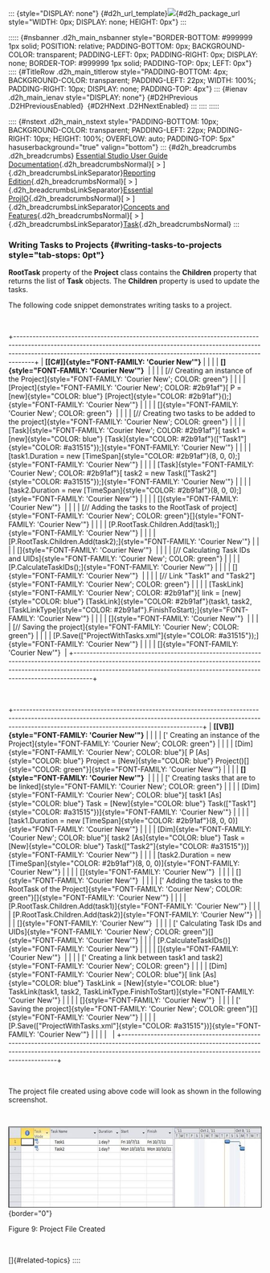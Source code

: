 ::: {style="DISPLAY: none"}
[](ms-xhelp:///?Id=d2h_url_template){#d2h_url_template}![](!package_url!){#d2h_package_url style="WIDTH: 0px; DISPLAY: none; HEIGHT: 0px"}
:::

::::: {#nsbanner .d2h_main_nsbanner style="BORDER-BOTTOM: #999999 1px solid; POSITION: relative; PADDING-BOTTOM: 0px; BACKGROUND-COLOR: transparent; PADDING-LEFT: 0px; PADDING-RIGHT: 0px; DISPLAY: none; BORDER-TOP: #999999 1px solid; PADDING-TOP: 0px; LEFT: 0px"}
:::: {#TitleRow .d2h_main_titlerow style="PADDING-BOTTOM: 4px; BACKGROUND-COLOR: transparent; PADDING-LEFT: 22px; WIDTH: 100%; PADDING-RIGHT: 10px; DISPLAY: none; PADDING-TOP: 4px"}
::: {#ienav .d2h_main_ienav style="DISPLAY: none"}
[](ms-xhelp:///?Id=ca4563d6-7c26-47d0-b1ba-336e33a07d00){#D2HPrevious .D2HPreviousEnabled}  [](ms-xhelp:///?Id=aa2ceaa4-fdf1-4236-b571-799c916d2d4e){#D2HNext .D2HNextEnabled}
:::
::::
:::::

:::: {#nstext .d2h_main_nstext style="PADDING-BOTTOM: 10px; BACKGROUND-COLOR: transparent; PADDING-LEFT: 22px; PADDING-RIGHT: 10px; HEIGHT: 100%; OVERFLOW: auto; PADDING-TOP: 5px" hasuserbackground="true" valign="bottom"}
::: {#d2h_breadcrumbs .d2h_breadcrumbs}
[Essential Studio User Guide Documentation](ms-xhelp:///?Id=12457748-09e3-4d74-a240-8e049cedf030){.d2h_breadcrumbsNormal}[ \> ]{.d2h_breadcrumbsLinkSeparator}[Reporting Edition](ms-xhelp:///?Id=027aa5b6-6676-4f93-ad23-c20e8c45792e){.d2h_breadcrumbsNormal}[ \> ]{.d2h_breadcrumbsLinkSeparator}[Essential ProjIO](ms-xhelp:///?Id=b95f675f-3e97-4b4b-93b9-e4daba965feb){.d2h_breadcrumbsNormal}[ \> ]{.d2h_breadcrumbsLinkSeparator}[Concepts and Features](ms-xhelp:///?Id=00cd1b25-14ca-4e2b-a23d-b4c6df7344ee){.d2h_breadcrumbsNormal}[ \> ]{.d2h_breadcrumbsLinkSeparator}[Task](ms-xhelp:///?Id=1f030cf8-1f9a-4d18-a0a1-87afe233884d){.d2h_breadcrumbsNormal}
:::

### Writing Tasks to Projects {#writing-tasks-to-projects style="tab-stops: 0pt"}

**RootTask** property of the **Project** class contains the **Children** property that returns the list of **Task** objects. The **Children** property is used to update the tasks.

The following code snippet demonstrates writing tasks to a project.

 

+------------------------------------------------------------------------------------------------------------------------------------------------------------------------------------------------------------------------------------------------+
| **[\[C#\]]{style="FONT-FAMILY: 'Courier New'"}**                                                                                                                                                                                               |
|                                                                                                                                                                                                                                                |
| **[]{style="FONT-FAMILY: 'Courier New'"}**                                                                                                                                                                                                     |
|                                                                                                                                                                                                                                                |
| [// Creating an instance of the Project]{style="FONT-FAMILY: 'Courier New'; COLOR: green"}                                                                                                                                                     |
|                                                                                                                                                                                                                                                |
| [Project]{style="FONT-FAMILY: 'Courier New'; COLOR: #2b91af"}[ P = [new]{style="COLOR: blue"} [Project]{style="COLOR: #2b91af"}();]{style="FONT-FAMILY: 'Courier New'"}                                                                        |
|                                                                                                                                                                                                                                                |
| []{style="FONT-FAMILY: 'Courier New'; COLOR: green"}                                                                                                                                                                                           |
|                                                                                                                                                                                                                                                |
| [// Creating two tasks to be added to the project]{style="FONT-FAMILY: 'Courier New'; COLOR: green"}                                                                                                                                           |
|                                                                                                                                                                                                                                                |
| [Task]{style="FONT-FAMILY: 'Courier New'; COLOR: #2b91af"}[ task1 = [new]{style="COLOR: blue"} [Task]{style="COLOR: #2b91af"}([\"Task1\"]{style="COLOR: #a31515"});]{style="FONT-FAMILY: 'Courier New'"}                                       |
|                                                                                                                                                                                                                                                |
| [task1.Duration = new [TimeSpan]{style="COLOR: #2b91af"}(8, 0, 0);]{style="FONT-FAMILY: 'Courier New'"}                                                                                                                                        |
|                                                                                                                                                                                                                                                |
| [Task]{style="FONT-FAMILY: 'Courier New'; COLOR: #2b91af"}[ task2 = new Task([\"Task2\"]{style="COLOR: #a31515"});]{style="FONT-FAMILY: 'Courier New'"}                                                                                        |
|                                                                                                                                                                                                                                                |
| [task2.Duration = new [TimeSpan]{style="COLOR: #2b91af"}(8, 0, 0);]{style="FONT-FAMILY: 'Courier New'"}                                                                                                                                        |
|                                                                                                                                                                                                                                                |
| []{style="FONT-FAMILY: 'Courier New'"}                                                                                                                                                                                                         |
|                                                                                                                                                                                                                                                |
| [// Adding the tasks to the RootTask of project]{style="FONT-FAMILY: 'Courier New'; COLOR: green"}[]{style="FONT-FAMILY: 'Courier New'"}                                                                                                       |
|                                                                                                                                                                                                                                                |
| [P.RootTask.Children.Add(task1);]{style="FONT-FAMILY: 'Courier New'"}                                                                                                                                                                          |
|                                                                                                                                                                                                                                                |
| [P.RootTask.Children.Add(task2);]{style="FONT-FAMILY: 'Courier New'"}                                                                                                                                                                          |
|                                                                                                                                                                                                                                                |
| []{style="FONT-FAMILY: 'Courier New'"}                                                                                                                                                                                                         |
|                                                                                                                                                                                                                                                |
| [// Calculating Task IDs and UIDs]{style="FONT-FAMILY: 'Courier New'; COLOR: green"}                                                                                                                                                           |
|                                                                                                                                                                                                                                                |
| [P.CalculateTaskIDs();]{style="FONT-FAMILY: 'Courier New'"}                                                                                                                                                                                    |
|                                                                                                                                                                                                                                                |
| []{style="FONT-FAMILY: 'Courier New'"}                                                                                                                                                                                                         |
|                                                                                                                                                                                                                                                |
| [// Link \"Task1\" and \"Task2\"]{style="FONT-FAMILY: 'Courier New'; COLOR: green"}                                                                                                                                                            |
|                                                                                                                                                                                                                                                |
| [TaskLink]{style="FONT-FAMILY: 'Courier New'; COLOR: #2b91af"}[ link = [new]{style="COLOR: blue"} [TaskLink]{style="COLOR: #2b91af"}(task1, task2, [TaskLinkType]{style="COLOR: #2b91af"}.FinishToStart);]{style="FONT-FAMILY: 'Courier New'"} |
|                                                                                                                                                                                                                                                |
| []{style="FONT-FAMILY: 'Courier New'"}                                                                                                                                                                                                         |
|                                                                                                                                                                                                                                                |
| [// Saving the project]{style="FONT-FAMILY: 'Courier New'; COLOR: green"}                                                                                                                                                                      |
|                                                                                                                                                                                                                                                |
| [P.Save([\"ProjectWithTasks.xml\"]{style="COLOR: #a31515"});]{style="FONT-FAMILY: 'Courier New'"}                                                                                                                                              |
|                                                                                                                                                                                                                                                |
| []{style="FONT-FAMILY: 'Courier New'"}                                                                                                                                                                                                         |
+------------------------------------------------------------------------------------------------------------------------------------------------------------------------------------------------------------------------------------------------+

 

+----------------------------------------------------------------------------------------------------------------------------------------------------------------------------------------------------------------------+
| **[\[VB\]]{style="FONT-FAMILY: 'Courier New'"}**                                                                                                                                                                     |
|                                                                                                                                                                                                                      |
| [\' Creating an instance of the Project]{style="FONT-FAMILY: 'Courier New'; COLOR: green"}                                                                                                                           |
|                                                                                                                                                                                                                      |
| [Dim]{style="FONT-FAMILY: 'Courier New'; COLOR: blue"}[ P [As]{style="COLOR: blue"} Project = [New]{style="COLOR: blue"} Project()[]{style="COLOR: green"}]{style="FONT-FAMILY: 'Courier New'"}                      |
|                                                                                                                                                                                                                      |
| **[]{style="FONT-FAMILY: 'Courier New'"}**                                                                                                                                                                           |
|                                                                                                                                                                                                                      |
| [\' Creating tasks that are to be linked]{style="FONT-FAMILY: 'Courier New'; COLOR: green"}                                                                                                                          |
|                                                                                                                                                                                                                      |
| [Dim]{style="FONT-FAMILY: 'Courier New'; COLOR: blue"}[ task1 [As]{style="COLOR: blue"} Task = [New]{style="COLOR: blue"} Task([\"Task1\"]{style="COLOR: #a31515"})]{style="FONT-FAMILY: 'Courier New'"}             |
|                                                                                                                                                                                                                      |
| [task1.Duration = new [TimeSpan]{style="COLOR: #2b91af"}(8, 0, 0)]{style="FONT-FAMILY: 'Courier New'"}                                                                                                               |
|                                                                                                                                                                                                                      |
| [Dim]{style="FONT-FAMILY: 'Courier New'; COLOR: blue"}[ task2 [As]{style="COLOR: blue"} Task = [New]{style="COLOR: blue"} Task([\"Task2\"]{style="COLOR: #a31515"})]{style="FONT-FAMILY: 'Courier New'"}             |
|                                                                                                                                                                                                                      |
| [task2.Duration = new [TimeSpan]{style="COLOR: #2b91af"}(8, 0, 0)]{style="FONT-FAMILY: 'Courier New'"}                                                                                                               |
|                                                                                                                                                                                                                      |
| []{style="FONT-FAMILY: 'Courier New'"}                                                                                                                                                                               |
|                                                                                                                                                                                                                      |
| []{style="FONT-FAMILY: 'Courier New'"}                                                                                                                                                                               |
|                                                                                                                                                                                                                      |
| [\' Adding the tasks to the RootTask of the Project]{style="FONT-FAMILY: 'Courier New'; COLOR: green"}[]{style="FONT-FAMILY: 'Courier New'"}                                                                         |
|                                                                                                                                                                                                                      |
| [P.RootTask.Children.Add(task1)]{style="FONT-FAMILY: 'Courier New'"}                                                                                                                                                 |
|                                                                                                                                                                                                                      |
| [P.RootTask.Children.Add(task2)]{style="FONT-FAMILY: 'Courier New'"}                                                                                                                                                 |
|                                                                                                                                                                                                                      |
| []{style="FONT-FAMILY: 'Courier New'"}                                                                                                                                                                               |
|                                                                                                                                                                                                                      |
| [\' Calculating Task IDs and UIDs]{style="FONT-FAMILY: 'Courier New'; COLOR: green"}[]{style="FONT-FAMILY: 'Courier New'"}                                                                                           |
|                                                                                                                                                                                                                      |
| [P.CalculateTaskIDs()]{style="FONT-FAMILY: 'Courier New'"}                                                                                                                                                           |
|                                                                                                                                                                                                                      |
| []{style="FONT-FAMILY: 'Courier New'"}                                                                                                                                                                               |
|                                                                                                                                                                                                                      |
| [\' Creating a link between task1 and task2]{style="FONT-FAMILY: 'Courier New'; COLOR: green"}                                                                                                                       |
|                                                                                                                                                                                                                      |
| [Dim]{style="FONT-FAMILY: 'Courier New'; COLOR: blue"}[ link [As]{style="COLOR: blue"} TaskLink = [New]{style="COLOR: blue"} TaskLink(task1, task2, TaskLinkType.FinishToStart)]{style="FONT-FAMILY: 'Courier New'"} |
|                                                                                                                                                                                                                      |
| []{style="FONT-FAMILY: 'Courier New'"}                                                                                                                                                                               |
|                                                                                                                                                                                                                      |
| [\' Saving the project]{style="FONT-FAMILY: 'Courier New'; COLOR: green"}[]{style="FONT-FAMILY: 'Courier New'"}                                                                                                      |
|                                                                                                                                                                                                                      |
| [P.Save([\"ProjectWithTasks.xml\"]{style="COLOR: #a31515"})]{style="FONT-FAMILY: 'Courier New'"}                                                                                                                     |
|                                                                                                                                                                                                                      |
|                                                                                                                                                                                                                      |
+----------------------------------------------------------------------------------------------------------------------------------------------------------------------------------------------------------------------+

 

The project file created using above code will look as shown in the following screenshot.

 

![](ImagesExt/image23_10.jpg){border="0"}

Figure 9: Project File Created

 

[]{#related-topics}
::::
